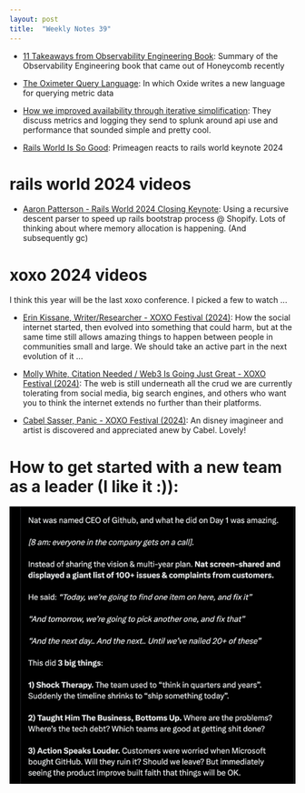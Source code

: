 ```yaml
---
layout: post
title:  "Weekly Notes 39"
---
```


* [11 Takeaways from Observability Engineering Book](https://continuousimprovement.medium.com/11-takeaways-from-observability-engineering-book-a572b3d89730): Summary of the Observability Engineering book that came out of Honeycomb recently

* [The Oximeter Query Language](https://rfd.shared.oxide.computer/rfd/0463): In which Oxide writes a new language for querying metric data

* [How we improved availability through iterative simplification](https://github.blog/engineering/engineering-principles/how-we-improved-availability-through-iterative-simplification/): They discuss metrics and logging they send to splunk around api use and performance that sounded simple and pretty cool.

* [Rails World Is So Good](https://www.youtube.com/watch?v=Z9uMPYB74o0): Primeagen reacts to rails world keynote 2024

# rails world 2024 videos

* [Aaron Patterson - Rails World 2024 Closing Keynote](https://www.youtube.com/watch?v=ZE6F3drGhA8): Using a recursive descent parser to speed up rails bootstrap process @ Shopify. Lots of thinking about where memory allocation is happening. (And subsequently gc)

# xoxo 2024 videos

I think this year will be the last xoxo conference. I picked a few to watch ...

* [Erin Kissane, Writer/Researcher - XOXO Festival (2024)](https://www.youtube.com/watch?v=0FwM8HdOY-A): How the social internet started, then evolved into something that could harm, but at the same time still allows amazing things to happen between people in communities small and large. We should take an active part in the next evolution of it ...

* [Molly White, Citation Needed / Web3 Is Going Just Great - XOXO Festival (2024)](https://www.youtube.com/watch?v=MTaeVVAvk-c): The web is still underneath all the crud we are currently tolerating from social media, big search engines, and others who want you to think the internet extends no further than their platforms.

* [Cabel Sasser, Panic - XOXO Festival (2024)](https://www.youtube.com/watch?v=Df_K7pIsfvg): An disney imagineer and artist is discovered and appreciated anew by Cabel. Lovely!

# How to get started with a new team as a leader (I like it :)):

![Broken shelf approach](/assets/2024/broken_shelf_approach_ceo.png)